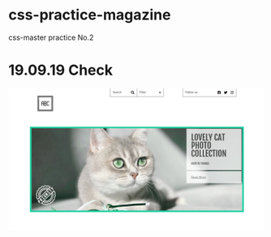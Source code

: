 # css-practice-magazine
css-master practice No.2

# 19.09.19 Check

<img src="./19-09-19 check.png">